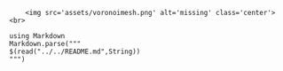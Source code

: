 ```@raw html
    <img src='assets/voronoimesh.png' alt='missing' class='center'><br>
```

````@eval
using Markdown
Markdown.parse("""
$(read("../../README.md",String))
""")
````